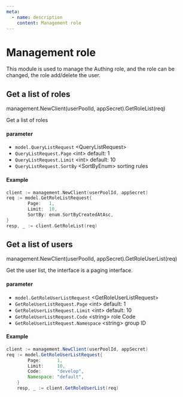 ```yaml
---
meta:
  - name: description
    content: Management role
---
```


# Management role

<LastUpdated />

This module is used to manage the Authing role, and the role can be changed, the role add/delete the user.

## Get a list of roles

management.NewClient(userPoolId, appSecret).GetRoleList(req)

Get a list of roles

#### parameter

- `model.QueryListRequest` \<QueryListRequest\>
- `QueryListRequest.Page` \<int\> default: 1
- `QueryListRequest.Limit` \<int\> default: 10
- `QueryListRequest.SortBy` \<SortByEnum\> sorting rules

#### Example

```go
client := management.NewClient(userPoolId, appSecret)
req := model.GetRoleListRequest{
		Page:   1,
		Limit:  10,
		SortBy: enum.SortByCreatedAtAsc,
}
resp, _ := client.GetRoleList(req)
```

## Get a list of users

management.NewClient(userPoolId, appSecret).GetRoleUserList(req)

Get the user list, the interface is a paging interface.

#### parameter

- `model.GetRoleUserListRequest` \<GetRoleUserListRequest\>
- `GetRoleUserListRequest.Page` \<int\> default: 1
- `GetRoleUserListRequest.Limit` \<int\> default: 10
- `GetRoleUserListRequest.Code` \<string\> role Code
- `GetRoleUserListRequest.Namespace` \<string\> group ID

#### Example

```java
client := management.NewClient(userPoolId, appSecret)
req := model.GetRoleUserListRequest{
		Page:      1,
		Limit:     10,
		Code:      "develop",
		Namespace: "default",
	}
	resp, _ := client.GetRoleUserList(req)
```
